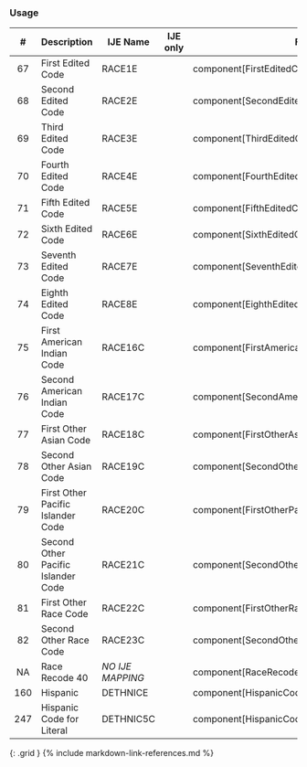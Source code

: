 ### Usage


| **#** |  **Description**   |  **IJE Name**   | IJE only |  **Field**  |  **Type**  | **Value Set**  |
| :---------: | ------------- | ------------ | :----------: |---------- | -------- | -------- |
| 67 | First Edited Code | RACE1E| |component[FirstEditedCode].value |  |  | 
| 68 | Second Edited Code | RACE2E| |component[SecondEditedCode].value | codeable | [RaceCodeVS] | 
| 69 | Third Edited Code | RACE3E| |component[ThirdEditedCode].value | codeable | [RaceCodeVS] | 
| 70 | Fourth Edited Code | RACE4E| |component[FourthEditedCode].value | codeable | [RaceCodeVS] | 
| 71 | Fifth Edited Code | RACE5E| |component[FifthEditedCode].value | codeable | [RaceCodeVS] | 
| 72 | Sixth Edited Code | RACE6E| |component[SixthEditedCode].value | codeable | [RaceCodeVS] | 
| 73 | Seventh Edited Code | RACE7E| |component[SeventhEditedCode].value | codeable | [RaceCodeVS] | 
| 74 | Eighth Edited Code | RACE8E| |component[EighthEditedCode].value | codeable | [RaceCodeVS] | 
| 75 | First American Indian Code | RACE16C| |component[FirstAmericanIndianCode].value | codeable | [RaceCodeVS] | 
| 76 | Second American Indian Code | RACE17C| |component[SecondAmericanIndianCode].value | codeable | [RaceCodeVS] | 
| 77 | First Other Asian Code | RACE18C| |component[FirstOtherAsianCode].value | codeable | [RaceCodeVS] | 
| 78 | Second Other Asian Code | RACE19C| |component[SecondOtherAsianCode].value | codeable | [RaceCodeVS] | 
| 79 | First Other Pacific Islander Code | RACE20C| |component[FirstOtherPacificIslanderCode].value | codeable | [RaceCodeVS] | 
| 80 | Second Other Pacific Islander Code | RACE21C| |component[SecondOtherPacificIslanderCode].value | codeable | [RaceCodeVS] | 
| 81 | First Other Race Code | RACE22C| |component[FirstOtherRaceCode].value | codeable | [RaceCodeVS] | 
| 82 | Second Other Race Code | RACE23C| |component[SecondOtherRaceCode].value | codeable | [RaceCodeVS] | 
| NA | Race Recode 40  | *NO IJE MAPPING*| |component[RaceRecode40].value | codeable | [RaceRecode40VS] | 
| 160 | Hispanic | DETHNICE | |component[HispanicCode].value | codeable | [HispanicOriginVS] | 
| 247 | Hispanic Code for Literal | DETHNIC5C| |component[HispanicCodeForLiteral].value | codeable | [HispanicOriginVS] | 
{: .grid }
{% include markdown-link-references.md %}
